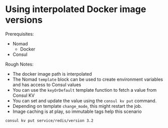 # Using interpolated Docker image versions

Prerequisites:

- Nomad
  - Docker
- Consul

Rough Notes:

- The docker image path is interpolated
- The Nomad `template` block can be used to create environment variables and has access to Consul values
- You can use the `keyOrDefault` template function to fetch a value from Consul KV
- You can set and update the value using the `consul kv put` command.
- Depending on template `change_mode`, this might restart the job.
- Image caching is at play, so immutable tags help this scenario

```shell-session
consul kv put service/redis/version 3.2
```
